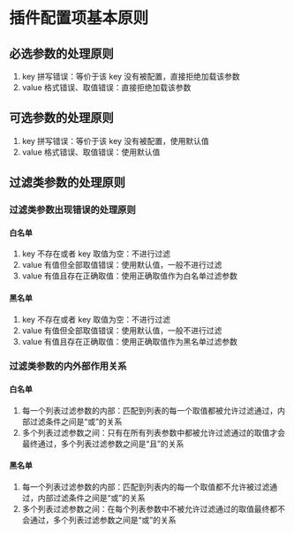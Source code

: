 # 插件配置项基本原则

## 必选参数的处理原则

1. key 拼写错误：等价于该 key 没有被配置，直接拒绝加载该参数
2. value 格式错误、取值错误：直接拒绝加载该参数

## 可选参数的处理原则

1. key 拼写错误：等价于该 key 没有被配置，使用默认值
2. value 格式错误、取值错误：使用默认值

## 过滤类参数的处理原则

### 过滤类参数出现错误的处理原则

#### 白名单

1. key 不存在或者 key 取值为空：不进行过滤
2. value 有值但全部取值错误：使用默认值，一般不进行过滤
3. value 有值且存在正确取值：使用正确取值作为白名单过滤参数

#### 黑名单

1. key 不存在或者 key 取值为空：不进行过滤
2. value 有值但全部取值错误：使用默认值，一般不进行过滤
3. value 有值且存在正确取值：使用正确取值作为黑名单过滤参数

### 过滤类参数的内外部作用关系

#### 白名单

1. 每一个列表过滤参数的内部：匹配到列表的每一个取值都被允许过滤通过，内部过滤条件之间是“或”的关系
2. 多个列表过滤参数之间：只有在所有列表参数中都被允许过滤通过的取值才会最终通过，多个列表过滤参数之间是“且”的关系

#### 黑名单

1. 每一个列表过滤参数的内部：匹配到列表内的每一个取值都不允许被过滤通过，内部过滤条件之间是“或”的关系
2. 多个列表过滤参数之间：在每个列表参数中不被允许过滤通过的取值最终都不会通过，多个列表过滤参数之间是“或”的关系
